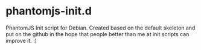 phantomjs-init.d
================

PhantomJS Init script for Debian. Created based on the default skeleton and put on the github in the
hope that people better than me at init scripts can improve it. :)
